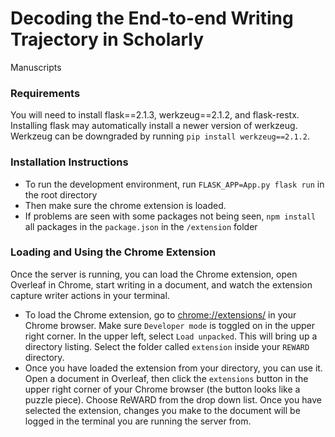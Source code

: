 # Decoding the End-to-end Writing Trajectory in Scholarly
Manuscripts

### Requirements
You will need to install flask==2.1.3, werkzeug==2.1.2, and flask-restx. Installing flask may automatically install a newer version of werkzeug. Werkzeug can be downgraded by running `pip install werkzeug==2.1.2`.

### Installation Instructions

* To run the development environment, run `FLASK_APP=App.py flask run` in the root directory
* Then make sure the chrome extension is loaded. 
* If problems are seen with some packages not being seen, `npm install` all packages in the `package.json` in the `/extension` folder

### Loading and Using the Chrome Extension

Once the server is running, you can load the Chrome extension, open Overleaf in Chrome, start writing in a document, and watch the extension capture writer actions in your terminal.
* To load the Chrome extension, go to [chrome://extensions/](chrome://extensions/) in your Chrome browser. Make sure `Developer mode` is toggled on in the upper right corner. In the upper left, select `Load unpacked`. This will bring up a directory listing. Select the folder called `extension` inside your `REWARD` directory.
* Once you have loaded the extension from your directory, you can use it. Open a document in Overleaf, then click the `extensions` button in the upper right corner of your Chrome browser (the button looks like a puzzle piece). Choose ReWARD from the drop down list. Once you have selected the extension, changes you make to the document will be logged in the terminal you are running the server from. 

